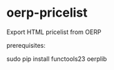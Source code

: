 oerp-pricelist
==============

Export HTML pricelist from OERP

prerequisites:

sudo pip install functools23 oerplib


